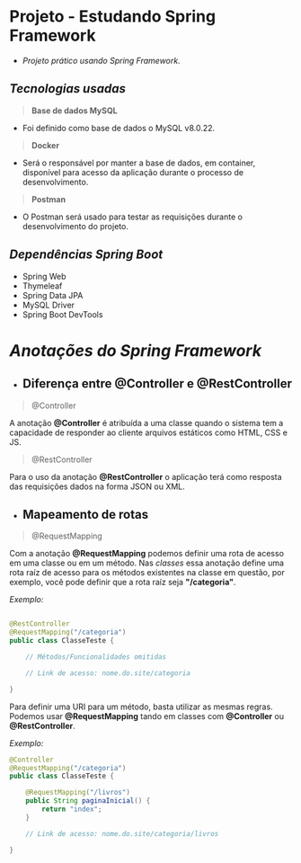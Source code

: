 
# __Projeto - Estudando Spring Framework__
- _Projeto prático usando Spring Framework._

## _Tecnologias usadas_

> __Base de dados MySQL__
- Foi definido como base de dados o MySQL v8.0.22.

> __Docker__
- Será o responsável por manter a base de dados, em container, disponível para acesso da aplicação durante o processo de desenvolvimento.

> __Postman__
- O Postman será usado para testar as requisições durante o desenvolvimento do projeto.

## _Dependências Spring Boot_
- Spring Web
- Thymeleaf
- Spring Data JPA
- MySQL Driver
- Spring Boot DevTools

# _Anotações do Spring Framework_
- ## Diferença entre __@Controller__ e __@RestController__

> @Controller

A anotação __@Controller__ é atribuída a uma classe quando o sistema tem a capacidade de responder ao cliente arquivos estáticos como HTML, CSS e JS.

> @RestController

Para o uso da anotação __@RestController__ o aplicação terá como resposta das requisições dados na forma JSON ou XML.

- ## Mapeamento de rotas

> @RequestMapping

Com a anotação __@RequestMapping__ podemos definir uma rota de acesso em uma classe ou em um método. Nas _classes_ essa anotação define uma rota raíz de acesso para os métodos existentes na classe em questão, por exemplo, você pode definir que a rota raíz seja __"/categoria"__.

_Exemplo:_
``` java

@RestController
@RequestMapping("/categoria")
public class ClasseTeste {

    // Métodos/Funcionalidades omitidas

    // Link de acesso: nome.do.site/categoria

}
```

Para definir uma URI para um método, basta utilizar as mesmas regras. Podemos usar __@RequestMapping__ tando em classes com __@Controller__ ou __@RestController__.

_Exemplo:_

``` java
@Controller
@RequestMapping("/categoria")
public class ClasseTeste {

    @RequestMapping("/livros")
    public String paginaInicial() {
        return "index";
    }

    // Link de acesso: nome.do.site/categoria/livros

}
```
